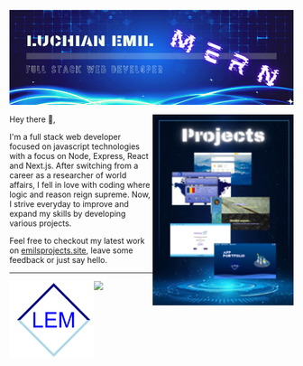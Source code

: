 [![Header](https://github.com/EmilLM/EmilLM/blob/main/gh-header.png "Header")](https://emilsprojects.site/)


<p>
  <a href="https://github.com/EmilLM/EmilLM/blob/main/Projects.png"><img width="250" align='right' src="https://github.com/EmilLM/EmilLM/blob/main/Projects.png"></a>
</p>

Hey there 👋,

I'm a full stack web developer focused on javascript technologies with a focus on Node, Express, React and Next.js. After switching from a career as a researcher of world affairs, I fell in love with coding where logic and reason reign supreme. Now, I strive everyday to improve and expand my skills by developing various projects.

Feel free to checkout my latest work on <a href="emilsprojects.site">emilsprojects.site</a>, leave some feedback or just say hello.

---

 <p>
  <img width="150" align='left' src="https://github.com/EmilLM/EmilLM/blob/main/logo.png">
</p>


![](https://img.shields.io/badge/JS-JS-informational?style=flat&logo=JS&logoColor=white&color=2bbc8a)
 

